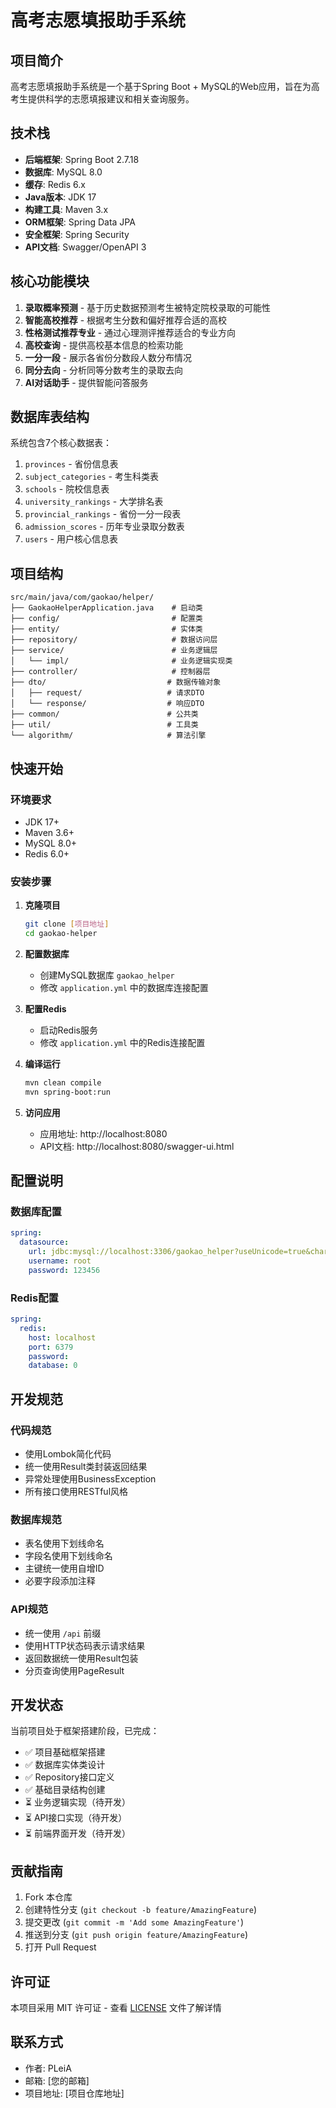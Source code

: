# 高考志愿填报助手系统

## 项目简介

高考志愿填报助手系统是一个基于Spring Boot + MySQL的Web应用，旨在为高考生提供科学的志愿填报建议和相关查询服务。

## 技术栈

- **后端框架**: Spring Boot 2.7.18
- **数据库**: MySQL 8.0
- **缓存**: Redis 6.x
- **Java版本**: JDK 17
- **构建工具**: Maven 3.x
- **ORM框架**: Spring Data JPA
- **安全框架**: Spring Security
- **API文档**: Swagger/OpenAPI 3

## 核心功能模块

1. **录取概率预测** - 基于历史数据预测考生被特定院校录取的可能性
2. **智能高校推荐** - 根据考生分数和偏好推荐合适的高校
3. **性格测试推荐专业** - 通过心理测评推荐适合的专业方向
4. **高校查询** - 提供高校基本信息的检索功能
5. **一分一段** - 展示各省份分数段人数分布情况
6. **同分去向** - 分析同等分数考生的录取去向
7. **AI对话助手** - 提供智能问答服务

## 数据库表结构

系统包含7个核心数据表：

1. `provinces` - 省份信息表
2. `subject_categories` - 考生科类表
3. `schools` - 院校信息表
4. `university_rankings` - 大学排名表
5. `provincial_rankings` - 省份一分一段表
6. `admission_scores` - 历年专业录取分数表
7. `users` - 用户核心信息表

## 项目结构

```
src/main/java/com/gaokao/helper/
├── GaokaoHelperApplication.java    # 启动类
├── config/                         # 配置类
├── entity/                         # 实体类
├── repository/                     # 数据访问层
├── service/                        # 业务逻辑层
│   └── impl/                       # 业务逻辑实现类
├── controller/                     # 控制器层
├── dto/                           # 数据传输对象
│   ├── request/                   # 请求DTO
│   └── response/                  # 响应DTO
├── common/                        # 公共类
├── util/                          # 工具类
└── algorithm/                     # 算法引擎
```

## 快速开始

### 环境要求

- JDK 17+
- Maven 3.6+
- MySQL 8.0+
- Redis 6.0+

### 安装步骤

1. **克隆项目**
   ```bash
   git clone [项目地址]
   cd gaokao-helper
   ```

2. **配置数据库**
   - 创建MySQL数据库 `gaokao_helper`
   - 修改 `application.yml` 中的数据库连接配置

3. **配置Redis**
   - 启动Redis服务
   - 修改 `application.yml` 中的Redis连接配置

4. **编译运行**
   ```bash
   mvn clean compile
   mvn spring-boot:run
   ```

5. **访问应用**
   - 应用地址: http://localhost:8080
   - API文档: http://localhost:8080/swagger-ui.html

## 配置说明

### 数据库配置

```yaml
spring:
  datasource:
    url: jdbc:mysql://localhost:3306/gaokao_helper?useUnicode=true&characterEncoding=utf8&zeroDateTimeBehavior=convertToNull&useSSL=true&serverTimezone=GMT%2B8
    username: root
    password: 123456
```

### Redis配置

```yaml
spring:
  redis:
    host: localhost
    port: 6379
    password: 
    database: 0
```

## 开发规范

### 代码规范

- 使用Lombok简化代码
- 统一使用Result类封装返回结果
- 异常处理使用BusinessException
- 所有接口使用RESTful风格

### 数据库规范

- 表名使用下划线命名
- 字段名使用下划线命名
- 主键统一使用自增ID
- 必要字段添加注释

### API规范

- 统一使用 `/api` 前缀
- 使用HTTP状态码表示请求结果
- 返回数据统一使用Result包装
- 分页查询使用PageResult

## 开发状态

当前项目处于框架搭建阶段，已完成：

- ✅ 项目基础框架搭建
- ✅ 数据库实体类设计
- ✅ Repository接口定义
- ✅ 基础目录结构创建
- ⏳ 业务逻辑实现（待开发）
- ⏳ API接口实现（待开发）
- ⏳ 前端界面开发（待开发）

## 贡献指南

1. Fork 本仓库
2. 创建特性分支 (`git checkout -b feature/AmazingFeature`)
3. 提交更改 (`git commit -m 'Add some AmazingFeature'`)
4. 推送到分支 (`git push origin feature/AmazingFeature`)
5. 打开 Pull Request

## 许可证

本项目采用 MIT 许可证 - 查看 [LICENSE](LICENSE) 文件了解详情

## 联系方式

- 作者: PLeiA
- 邮箱: [您的邮箱]
- 项目地址: [项目仓库地址]
